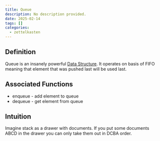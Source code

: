 ```yaml
---
title: Queue
description: No description provided.
date: 2025-02-14
tags: []
categories:
  - zettelkasten
---
```


## Definition

Queue is an insanely powerful [Data Structure](Data%20Structure). It operates on
basis of FIFO meaning that element that was pushed last will be used last.

## Associated Functions

- enqueue - add element to queue
- dequeue - get element from queue

## Intuition

Imagine stack as a drawer with documents. If you put some documents ABCD in the
drawer you can only take them out in DCBA order.
